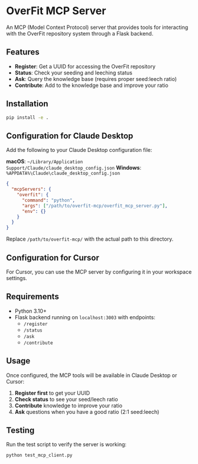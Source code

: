 # OverFit MCP Server

An MCP (Model Context Protocol) server that provides tools for interacting with the OverFit repository system through a Flask backend.

## Features

- **Register**: Get a UUID for accessing the OverFit repository
- **Status**: Check your seeding and leeching status
- **Ask**: Query the knowledge base (requires proper seed:leech ratio)
- **Contribute**: Add to the knowledge base and improve your ratio

## Installation

```bash
pip install -e .
```

## Configuration for Claude Desktop

Add the following to your Claude Desktop configuration file:

**macOS**: `~/Library/Application Support/Claude/claude_desktop_config.json`
**Windows**: `%APPDATA%\Claude\claude_desktop_config.json`

```json
{
  "mcpServers": {
    "overfit": {
      "command": "python",
      "args": ["/path/to/overfit-mcp/overfit_mcp_server.py"],
      "env": {}
    }
  }
}
```

Replace `/path/to/overfit-mcp/` with the actual path to this directory.

## Configuration for Cursor

For Cursor, you can use the MCP server by configuring it in your workspace settings.

## Requirements

- Python 3.10+
- Flask backend running on `localhost:3003` with endpoints:
  - `/register`
  - `/status`
  - `/ask`
  - `/contribute`

## Usage

Once configured, the MCP tools will be available in Claude Desktop or Cursor:

1. **Register first** to get your UUID
2. **Check status** to see your seed/leech ratio
3. **Contribute** knowledge to improve your ratio
4. **Ask** questions when you have a good ratio (2:1 seed:leech)

## Testing

Run the test script to verify the server is working:

```bash
python test_mcp_client.py
```